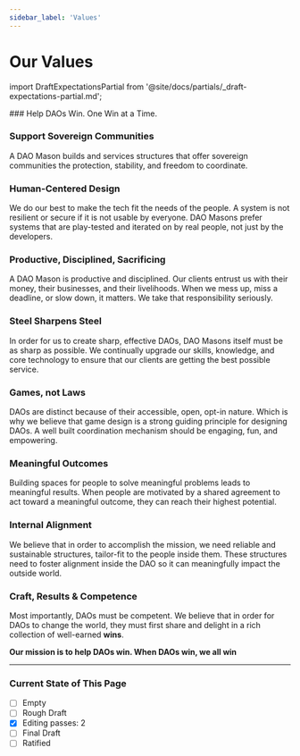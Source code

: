 ```yaml
---
sidebar_label: 'Values'
---
```


# Our Values

import DraftExpectationsPartial from '@site/docs/partials/\_draft-expectations-partial.md';

<DraftExpectationsPartial />
### Help DAOs Win. One Win at a Time.

### Support Sovereign Communities

A DAO Mason builds and services structures that offer sovereign communities the protection, stability, and freedom to coordinate.

### Human-Centered Design

We do our best to make the tech fit the needs of the people. A system is not resilient or secure if it is not usable by everyone. DAO Masons prefer systems that are play-tested and iterated on by real people, not just by the developers.

### Productive, Disciplined, Sacrificing

A DAO Mason is productive and disciplined. Our clients entrust us with their money, their businesses, and their livelihoods. When we mess up, miss a deadline, or slow down, it matters. We take that responsibility seriously.

### Steel Sharpens Steel

In order for us to create sharp, effective DAOs, DAO Masons itself must be as sharp as possible. We continually upgrade our skills, knowledge, and core technology to ensure that our clients are getting the best possible service.

### Games, not Laws

DAOs are distinct because of their accessible, open, opt-in nature. Which is why we believe that game design is a strong guiding principle for designing DAOs. A well built coordination mechanism should be engaging, fun, and empowering.

### Meaningful Outcomes

Building spaces for people to solve meaningful problems leads to meaningful results. When people are motivated by a shared agreement to act toward a meaningful outcome, they can reach their highest potential.

### Internal Alignment

We believe that in order to accomplish the mission, we need reliable and sustainable structures, tailor-fit to the people inside them. These structures need to foster alignment inside the DAO so it can meaningfully impact the outside world.

### Craft, Results & Competence

Most importantly, DAOs must be competent. We believe that in order for DAOs to change the world, they must first share and delight in a rich collection of well-earned **wins**.

**Our mission is to help DAOs win. When DAOs win, we all win**

---

### Current State of This Page

- [ ] Empty
- [ ] Rough Draft
- [x] Editing passes: 2
- [ ] Final Draft
- [ ] Ratified
